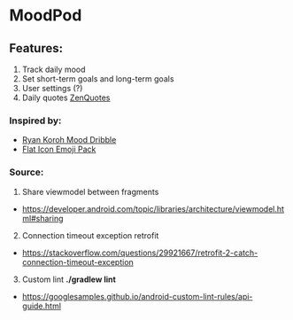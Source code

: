 # MoodPod

## Features:
1. Track daily mood
2. Set short-term goals and long-term goals
3. User settings (?)
4. Daily quotes [ZenQuotes](https://zenquotes.io/#docs)

### Inspired by:
- [Ryan Koroh Mood Dribble](https://dribbble.com/shots/7109146-Mood)
- [Flat Icon Emoji Pack](https://www.flaticon.com/packs/emojis-59)

### Source:
1. Share viewmodel between fragments  
  - https://developer.android.com/topic/libraries/architecture/viewmodel.html#sharing
2. Connection timeout exception retrofit  
  - https://stackoverflow.com/questions/29921667/retrofit-2-catch-connection-timeout-exception
3. Custom lint **./gradlew lint**
  - https://googlesamples.github.io/android-custom-lint-rules/api-guide.html